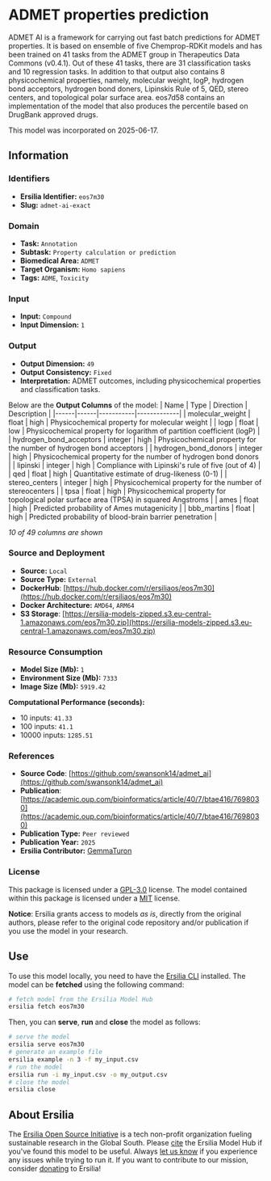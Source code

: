 # ADMET properties prediction

ADMET AI is a framework for carrying out fast batch predictions for ADMET properties. It is based on ensemble of five Chemprop-RDKit models and has been trained on 41 tasks from the ADMET group in Therapeutics Data Commons (v0.4.1). Out of these 41 tasks, there are 31 classification tasks and 10 regression tasks. In addition to that output also contains 8 physicochemical properties, namely, molecular weight, logP, hydrogen bond acceptors, hydrogen bond doners, Lipinskis Rule of 5, QED, stereo centers, and topological polar surface area. eos7d58 contains an implementation of the model that also produces the percentile based on DrugBank approved drugs.

This model was incorporated on 2025-06-17.


## Information
### Identifiers
- **Ersilia Identifier:** `eos7m30`
- **Slug:** `admet-ai-exact`

### Domain
- **Task:** `Annotation`
- **Subtask:** `Property calculation or prediction`
- **Biomedical Area:** `ADMET`
- **Target Organism:** `Homo sapiens`
- **Tags:** `ADME`, `Toxicity`

### Input
- **Input:** `Compound`
- **Input Dimension:** `1`

### Output
- **Output Dimension:** `49`
- **Output Consistency:** `Fixed`
- **Interpretation:** ADMET outcomes, including physicochemical properties and classification tasks.

Below are the **Output Columns** of the model:
| Name | Type | Direction | Description |
|------|------|-----------|-------------|
| molecular_weight | float | high | Physicochemical property for molecular weight |
| logp | float | low | Physicochemical property for logarithm of partition coefficient (logP) |
| hydrogen_bond_acceptors | integer | high | Physicochemical property for the number of hydrogen bond acceptors |
| hydrogen_bond_donors | integer | high | Physicochemical property for the number of hydrogen bond donors |
| lipinski | integer | high | Compliance with Lipinski's rule of five (out of 4) |
| qed | float | high | Quantitative estimate of drug-likeness (0-1) |
| stereo_centers | integer | high | Physicochemical property for the number of stereocenters |
| tpsa | float | high | Physicochemical property for topological polar surface area (TPSA) in squared Angstroms |
| ames | float | high | Predicted probability of Ames mutagenicity |
| bbb_martins | float | high | Predicted probability of blood-brain barrier penetration |

_10 of 49 columns are shown_
### Source and Deployment
- **Source:** `Local`
- **Source Type:** `External`
- **DockerHub**: [https://hub.docker.com/r/ersiliaos/eos7m30](https://hub.docker.com/r/ersiliaos/eos7m30)
- **Docker Architecture:** `AMD64`, `ARM64`
- **S3 Storage**: [https://ersilia-models-zipped.s3.eu-central-1.amazonaws.com/eos7m30.zip](https://ersilia-models-zipped.s3.eu-central-1.amazonaws.com/eos7m30.zip)

### Resource Consumption
- **Model Size (Mb):** `1`
- **Environment Size (Mb):** `7333`
- **Image Size (Mb):** `5919.42`

**Computational Performance (seconds):**
- 10 inputs: `41.33`
- 100 inputs: `41.1`
- 10000 inputs: `1285.51`

### References
- **Source Code**: [https://github.com/swansonk14/admet_ai](https://github.com/swansonk14/admet_ai)
- **Publication**: [https://academic.oup.com/bioinformatics/article/40/7/btae416/7698030](https://academic.oup.com/bioinformatics/article/40/7/btae416/7698030)
- **Publication Type:** `Peer reviewed`
- **Publication Year:** `2025`
- **Ersilia Contributor:** [GemmaTuron](https://github.com/GemmaTuron)

### License
This package is licensed under a [GPL-3.0](https://github.com/ersilia-os/ersilia/blob/master/LICENSE) license. The model contained within this package is licensed under a [MIT](LICENSE) license.

**Notice**: Ersilia grants access to models _as is_, directly from the original authors, please refer to the original code repository and/or publication if you use the model in your research.


## Use
To use this model locally, you need to have the [Ersilia CLI](https://github.com/ersilia-os/ersilia) installed.
The model can be **fetched** using the following command:
```bash
# fetch model from the Ersilia Model Hub
ersilia fetch eos7m30
```
Then, you can **serve**, **run** and **close** the model as follows:
```bash
# serve the model
ersilia serve eos7m30
# generate an example file
ersilia example -n 3 -f my_input.csv
# run the model
ersilia run -i my_input.csv -o my_output.csv
# close the model
ersilia close
```

## About Ersilia
The [Ersilia Open Source Initiative](https://ersilia.io) is a tech non-profit organization fueling sustainable research in the Global South.
Please [cite](https://github.com/ersilia-os/ersilia/blob/master/CITATION.cff) the Ersilia Model Hub if you've found this model to be useful. Always [let us know](https://github.com/ersilia-os/ersilia/issues) if you experience any issues while trying to run it.
If you want to contribute to our mission, consider [donating](https://www.ersilia.io/donate) to Ersilia!
